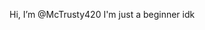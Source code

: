 Hi, I’m @McTrusty420
I'm just a beginner
idk

<!---
McTrusty420/McTrusty420 is a ✨ special ✨ repository because its `README.md` (this file) appears on your GitHub profile.
You can click the Preview link to take a look at your changes.
--->
